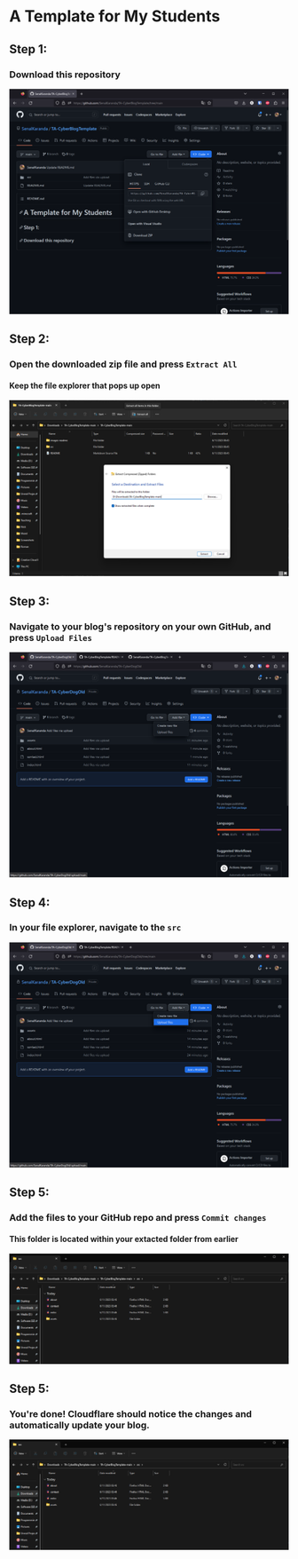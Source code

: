 # A Template for My Students

## Step 1:
### Download this repository

<img src="./images-readme/Step1.png"/>

## Step 2:
### Open the downloaded zip file and press ```Extract All```
#### Keep the file explorer that pops up open
<img src="./images-readme/Step2.png"/>

## Step 3:
### Navigate to your blog's repository on your own GitHub, and press ```Upload Files```

<img src="./images-readme/Step3.png"/>

## Step 4:
### In your file explorer, navigate to the ```src```

<img src="./images-readme/Step4.png"/>

## Step 5:
### Add the files to your GitHub repo and press ```Commit changes```
#### This folder is located within your extacted folder from earlier

<img src="./images-readme/Step5.png"/>

## Step 5:
### You're done! Cloudflare should notice the changes and automatically update your blog.

<img src="./images-readme/Step5.png"/>
